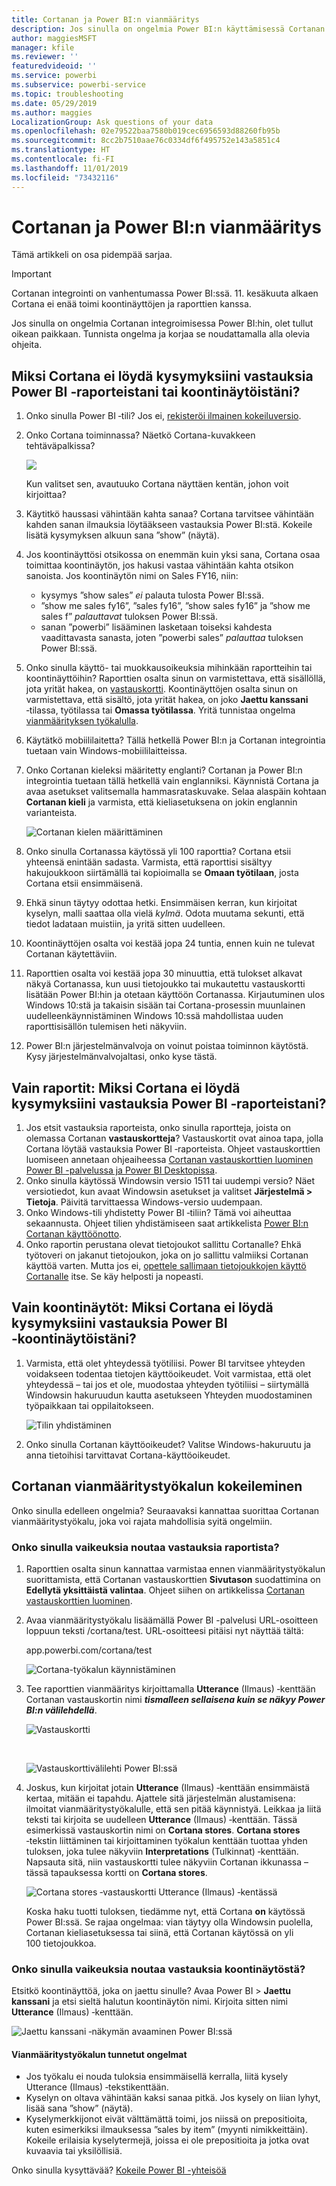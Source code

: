```yaml
---
title: Cortanan ja Power BI:n vianmääritys
description: Jos sinulla on ongelmia Power BI:n käyttämisessä Cortanan avulla, kokeile tämän artikkelin toimia.
author: maggiesMSFT
manager: kfile
ms.reviewer: ''
featuredvideoid: ''
ms.service: powerbi
ms.subservice: powerbi-service
ms.topic: troubleshooting
ms.date: 05/29/2019
ms.author: maggies
LocalizationGroup: Ask questions of your data
ms.openlocfilehash: 02e79522baa7580b019cec6956593d88260fb95b
ms.sourcegitcommit: 8cc2b7510aae76c0334df6f495752e143a5851c4
ms.translationtype: HT
ms.contentlocale: fi-FI
ms.lasthandoff: 11/01/2019
ms.locfileid: "73432116"
---
```

# <a name="troubleshoot-cortana-for-power-bi"></a>Cortanan ja Power BI:n vianmääritys
Tämä artikkeli on osa pidempää sarjaa. 

> [!IMPORTANT]
> Cortanan integrointi on vanhentumassa Power BI:ssä. 11. kesäkuuta alkaen Cortana ei enää toimi koontinäyttöjen ja raporttien kanssa.

Jos sinulla on ongelmia Cortanan integroimisessa Power BI:hin, olet tullut oikean paikkaan. Tunnista ongelma ja korjaa se noudattamalla alla olevia ohjeita.

## <a name="why-doesnt-cortana-find-answers-from-my-power-bi-reports-or-dashboards"></a>Miksi Cortana ei löydä kysymyksiini vastauksia Power BI ‑raporteistani tai koontinäytöistäni?
1. Onko sinulla Power BI ‑tili?  Jos ei, [rekisteröi ilmainen kokeiluversio](https://powerbi.microsoft.com/get-started/).
2. Onko Cortana toiminnassa?  Näetkö Cortana-kuvakkeen tehtäväpalkissa?

    ![](media/service-cortana-troubleshoot/power-bi-cortana-icon.png)

    Kun valitset sen, avautuuko Cortana näyttäen kentän, johon voit kirjoittaa?
3. Käytitkö haussasi vähintään kahta sanaa? Cortana tarvitsee vähintään kahden sanan ilmauksia löytääkseen vastauksia Power BI:stä. Kokeile lisätä kysymyksen alkuun sana ”show” (näytä).
4. Jos koontinäyttösi otsikossa on enemmän kuin yksi sana, Cortana osaa toimittaa koontinäytön, jos hakusi vastaa vähintään kahta otsikon sanoista. Jos koontinäytön nimi on Sales FY16, niin:

   * kysymys ”show sales” *ei* palauta tulosta Power BI:ssä.   
   * ”show me sales fy16”, ”sales fy16”, ”show sales fy16” ja ”show me sales f” *palauttavat* tuloksen Power BI:ssä.    
   * sanan ”powerbi” lisääminen lasketaan toiseksi kahdesta vaadittavasta sanasta, joten ”powerbi sales” *palauttaa* tuloksen Power BI:ssä.
5. Onko sinulla käyttö- tai muokkausoikeuksia mihinkään raportteihin tai koontinäyttöihin? Raporttien osalta sinun on varmistettava, että sisällöllä, jota yrität hakea, on [vastauskortti](service-cortana-answer-cards.md).  Koontinäyttöjen osalta sinun on varmistettava, että sisältö, jota yrität hakea, on joko **Jaettu kanssani** ‑tilassa, työtilassa tai **Omassa työtilassa**. Yritä tunnistaa ongelma [vianmäärityksen työkalulla](#try-the-cortana-troubleshooting-tool).
6. Käytätkö mobiililaitetta?  Tällä hetkellä Power BI:n ja Cortanan integrointia tuetaan vain Windows-mobiililaitteissa.
7. Onko Cortanan kieleksi määritetty englanti?  Cortanan ja Power BI:n integrointia tuetaan tällä hetkellä vain englanniksi. Käynnistä Cortana ja avaa asetukset valitsemalla hammasrataskuvake. Selaa alaspäin kohtaan **Cortanan kieli** ja varmista, että kieliasetuksena on jokin englannin varianteista.

   ![Cortanan kielen määrittäminen](media/service-cortana-troubleshoot/power-bi-cortana-language.png)
8. Onko sinulla Cortanassa käytössä yli 100 raporttia?  Cortana etsii yhteensä enintään sadasta.  Varmista, että raporttisi sisältyy hakujoukkoon siirtämällä tai kopioimalla se **Omaan työtilaan**, josta Cortana etsii ensimmäisenä.
9. Ehkä sinun täytyy odottaa hetki. Ensimmäisen kerran, kun kirjoitat kyselyn, malli saattaa olla vielä *kylmä*. Odota muutama sekunti, että tiedot ladataan muistiin, ja yritä sitten uudelleen.
10. Koontinäyttöjen osalta voi kestää jopa 24 tuntia, ennen kuin ne tulevat Cortanan käytettäviin.    
11. Raporttien osalta voi kestää jopa 30 minuuttia, että tulokset alkavat näkyä Cortanassa, kun uusi tietojoukko tai mukautettu vastauskortti lisätään Power BI:hin ja otetaan käyttöön Cortanassa. Kirjautuminen ulos Windows 10:stä ja takaisin sisään tai Cortana-prosessin muunlainen uudelleenkäynnistäminen Windows 10:ssä mahdollistaa uuden raporttisisällön tulemisen heti näkyviin.  
12. Power BI:n järjestelmänvalvoja on voinut poistaa toiminnon käytöstä. Kysy järjestelmänvalvojaltasi, onko kyse tästä.

## <a name="reports-only-why-doesnt-cortana-find-answers-from-my-power-bi-reports"></a>Vain raportit: Miksi Cortana ei löydä kysymyksiini vastauksia Power BI ‑raporteistani?
1. Jos etsit vastauksia raporteista, onko sinulla raportteja, joista on olemassa Cortanan **vastauskortteja**? Vastauskortit ovat ainoa tapa, jolla Cortana löytää vastauksia Power BI ‑raporteista.  Ohjeet vastauskorttien luomiseen annetaan ohjeaiheessa [Cortanan vastauskorttien luominen Power BI -palvelussa ja Power BI Desktopissa](service-cortana-answer-cards.md).
2. Onko sinulla käytössä Windowsin versio 1511 tai uudempi versio?  Näet versiotiedot, kun avaat Windowsin asetukset ja valitset **Järjestelmä > Tietoja**. Päivitä tarvittaessa Windows-versio uudempaan.
3. Onko Windows-tili yhdistetty Power BI ‑tiliin? Tämä voi aiheuttaa sekaannusta. Ohjeet tilien yhdistämiseen saat artikkelista [Power BI:n Cortanan käyttöönotto](service-cortana-enable.md#add-your-power-bi-credentials-to-windows).
4. Onko raportin perustana olevat tietojoukot sallittu Cortanalle? Ehkä työtoveri on jakanut tietojoukon, joka on jo sallittu valmiiksi Cortanan käyttöä varten. Mutta jos ei, [opettele sallimaan tietojoukkojen käyttö Cortanalle](service-cortana-enable.md) itse. Se käy helposti ja nopeasti.

## <a name="dashboards-only-why-doesnt-cortana-find-answers-from-my-power-bi-dashboards"></a>Vain koontinäytöt: Miksi Cortana ei löydä kysymyksiini vastauksia Power BI ‑koontinäytöistäni?
1. Varmista, että olet yhteydessä työtiliisi. Power BI tarvitsee yhteyden voidakseen todentaa tietojen käyttöoikeudet. Voit varmistaa, että olet yhteydessä – tai jos et ole, muodostaa yhteyden työtiliisi – siirtymällä Windowsin hakuruudun kautta asetukseen Yhteyden muodostaminen työpaikkaan tai oppilaitokseen.  

    ![Tilin yhdistäminen](media/service-cortana-troubleshoot/power-bi-cortana-connect.png)
2. Onko sinulla Cortanan käyttöoikeudet? Valitse Windows-hakuruutu ja anna tietoihisi tarvittavat Cortana-käyttöoikeudet.

## <a name="try-the-cortana-troubleshooting-tool"></a>Cortanan vianmääritystyökalun kokeileminen
Onko sinulla edelleen ongelmia?  Seuraavaksi kannattaa suorittaa Cortanan vianmääritystyökalu, joka voi rajata mahdollisia syitä ongelmiin.

### <a name="having-trouble-retrieving-answers-from-a-report"></a>Onko sinulla vaikeuksia noutaa vastauksia raportista?
1. Raporttien osalta sinun kannattaa varmistaa ennen vianmääritystyökalun suorittamista, että Cortanan vastauskorttien **Sivutason** suodattimina on **Edellytä yksittäistä valintaa**. Ohjeet siihen on artikkelissa [Cortanan vastauskorttien luominen](service-cortana-answer-cards.md).
2. Avaa vianmääritystyökalu lisäämällä Power BI -palvelusi URL-osoitteen loppuun teksti /cortana/test. URL-osoitteesi pitäisi nyt näyttää tältä:

   app.powerbi.com/cortana/test

   ![Cortana-työkalun käynnistäminen](media/service-cortana-troubleshoot/power-bi-cortana-tool2.png)
3. Tee raporttien vianmääritys kirjoittamalla **Utterance** (Ilmaus) ‑kenttään Cortanan vastauskortin nimi ***tismalleen sellaisena kuin se näkyy Power BI:n välilehdellä***.

   ![Vastauskortti](media/service-cortana-troubleshoot/power-bi-answer-card-new.png)

   <br>

   ![Vastauskorttivälilehti Power BI:ssä](media/service-cortana-troubleshoot/power-bi-answer-card2.png)
4. Joskus, kun kirjoitat jotain **Utterance** (Ilmaus) ‑kenttään ensimmäistä kertaa, mitään ei tapahdu. Ajattele sitä järjestelmän alustamisena: ilmoitat vianmääritystyökalulle, että sen pitää käynnistyä. Leikkaa ja liitä teksti tai kirjoita se uudelleen **Utterance** (Ilmaus) ‑kenttään. Tässä esimerkissä vastauskortin nimi on **Cortana stores**. **Cortana stores** ‑tekstin liittäminen tai kirjoittaminen työkalun kenttään tuottaa yhden tuloksen, joka tulee näkyviin **Interpretations** (Tulkinnat) ‑kenttään. Napsauta sitä, niin vastauskortti tulee näkyviin Cortanan ikkunassa – tässä tapauksessa kortti on **Cortana stores**.

   ![Cortana stores ‑vastauskortti Utterance (Ilmaus) ‑kentässä](media/service-cortana-troubleshoot/power-bi-utterance.png)

   Koska haku tuotti tuloksen, tiedämme nyt, että Cortana **on** käytössä Power BI:ssä. Se rajaa ongelmaa: vian täytyy olla Windowsin puolella, Cortanan kieliasetuksessa tai siinä, että Cortanan käytössä on yli 100 tietojoukkoa.

### <a name="having-trouble-retrieving-answers-from-a-dashboard"></a>Onko sinulla vaikeuksia noutaa vastauksia koontinäytöstä?
Etsitkö koontinäyttöä, joka on jaettu sinulle?  Avaa Power BI > **Jaettu kanssani** ja etsi sieltä halutun koontinäytön nimi.  Kirjoita sitten nimi **Utterance** (Ilmaus) ‑kenttään.

![Jaettu kanssani ‑näkymän avaaminen Power BI:ssä](media/service-cortana-troubleshoot/power-bi-cortana-shared-with-me.png)


#### <a name="troubleshooting-tool-known-issues"></a>Vianmääritystyökalun tunnetut ongelmat
* Jos työkalu ei nouda tuloksia ensimmäisellä kerralla, liitä kysely Utterance (Ilmaus) ‑tekstikenttään.
* Kyselyn on oltava vähintään kaksi sanaa pitkä.  Jos kysely on liian lyhyt, lisää sana ”show” (näytä).
* Kyselymerkkijonot eivät välttämättä toimi, jos niissä on prepositioita, kuten esimerkiksi ilmauksessa ”sales by item” (myynti nimikkeittäin). Kokeile erilaisia kyselytermejä, joissa ei ole prepositioita ja jotka ovat kuvaavia tai yksilöllisiä.

Onko sinulla kysyttävää? [Kokeile Power BI -yhteisöä](http://community.powerbi.com/)
